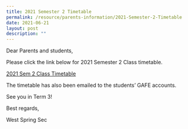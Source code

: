 ```yaml
---
title: 2021 Semester 2 Timetable
permalink: /resource/parents-information/2021-Semester-2-Timetable
date: 2021-06-21
layout: post
description: ""
---
```

Dear Parents and students,

Please click the link below for 2021 Semester 2 Class timetable.

[2021 Sem 2 Class Timetable](https://westspringsec.moe.edu.sg/wp-content/uploads/2021/06/2021-Sem-2-Class-Timetable.pdf)

The timetable has also been emailed to the students’ GAFE accounts.

See you in Term 3!

Best regards,

West Spring Sec